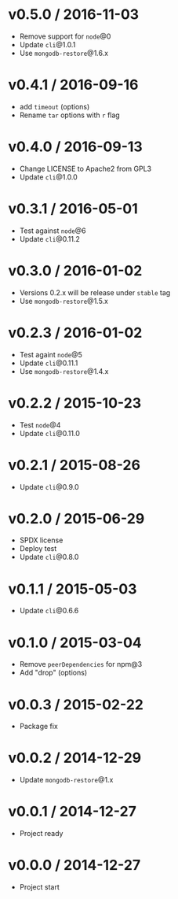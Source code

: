 v0.5.0 / 2016-11-03
==================

  * Remove support for `node`@0
  * Update `cli`@1.0.1
  * Use `mongodb-restore`@1.6.x

v0.4.1 / 2016-09-16
==================

  * add `timeout` (options)
  * Rename `tar` options with `r` flag

v0.4.0 / 2016-09-13
==================

  * Change LICENSE to Apache2 from GPL3
  * Update `cli`@1.0.0

v0.3.1 / 2016-05-01
==================

  * Test against `node`@6
  * Update `cli`@0.11.2

v0.3.0 / 2016-01-02
==================

  * Versions 0.2.x will be release under `stable` tag
  * Use `mongodb-restore`@1.5.x

v0.2.3 / 2016-01-02
==================

  * Test againt `node`@5
  * Update `cli`@0.11.1
  * Use `mongodb-restore`@1.4.x

v0.2.2 / 2015-10-23
==================

  * Test `node`@4
  * Update `cli`@0.11.0

v0.2.1 / 2015-08-26
==================

  * Update `cli`@0.9.0

v0.2.0 / 2015-06-29
==================

  * SPDX license
  * Deploy test
  * Update `cli`@0.8.0

v0.1.1 / 2015-05-03
==================

  * Update `cli`@0.6.6

v0.1.0 / 2015-03-04
==================

  * Remove `peerDependencies` for npm@3
  * Add "drop" (options)

v0.0.3 / 2015-02-22
==================

  * Package fix

v0.0.2 / 2014-12-29
==================

  * Update `mongodb-restore`@1.x

v0.0.1 / 2014-12-27
==================

  * Project ready

v0.0.0 / 2014-12-27
==================

  * Project start

